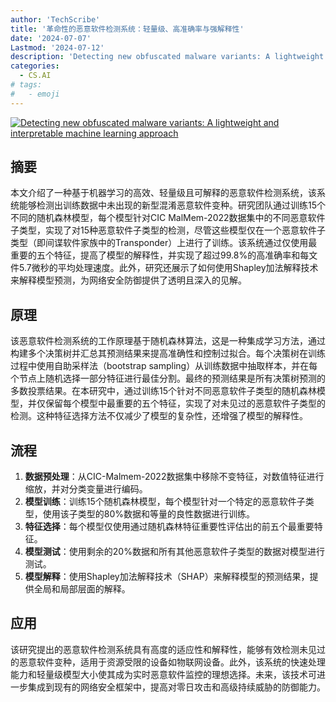 ```yaml
---
author: 'TechScribe'
title: '革命性的恶意软件检测系统：轻量级、高准确率与强解释性'
date: '2024-07-07'
Lastmod: '2024-07-12'
description: 'Detecting new obfuscated malware variants: A lightweight and interpretable machine learning approach'
categories:
  - CS.AI
# tags:
#   - emoji
---
```


[![Detecting new obfuscated malware variants: A lightweight and interpretable machine learning approach](https://arxiv-research-1301205113.cos.ap-guangzhou.myqcloud.com/images/2407.07918v1.pdf_0.jpg)](https://arxiv.org/abs/2407.07918v1)

## 摘要

本文介绍了一种基于机器学习的高效、轻量级且可解释的恶意软件检测系统，该系统能够检测出训练数据中未出现的新型混淆恶意软件变种。研究团队通过训练15个不同的随机森林模型，每个模型针对CIC MalMem-2022数据集中的不同恶意软件子类型，实现了对15种恶意软件子类型的检测，尽管这些模型仅在一个恶意软件子类型（即间谍软件家族中的Transponder）上进行了训练。该系统通过仅使用最重要的五个特征，提高了模型的解释性，并实现了超过99.8%的高准确率和每文件5.7微秒的平均处理速度。此外，研究还展示了如何使用Shapley加法解释技术来解释模型预测，为网络安全防御提供了透明且深入的见解。<!--more-->

## 原理

该恶意软件检测系统的工作原理基于随机森林算法，这是一种集成学习方法，通过构建多个决策树并汇总其预测结果来提高准确性和控制过拟合。每个决策树在训练过程中使用自助采样法（bootstrap sampling）从训练数据中抽取样本，并在每个节点上随机选择一部分特征进行最佳分割。最终的预测结果是所有决策树预测的多数投票结果。在本研究中，通过训练15个针对不同恶意软件子类型的随机森林模型，并仅保留每个模型中最重要的五个特征，实现了对未见过的恶意软件子类型的检测。这种特征选择方法不仅减少了模型的复杂性，还增强了模型的解释性。

## 流程

1. **数据预处理**：从CIC-Malmem-2022数据集中移除不变特征，对数值特征进行缩放，并对分类变量进行编码。
2. **模型训练**：训练15个随机森林模型，每个模型针对一个特定的恶意软件子类型，使用该子类型的80%数据和等量的良性数据进行训练。
3. **特征选择**：每个模型仅使用通过随机森林特征重要性评估出的前五个最重要特征。
4. **模型测试**：使用剩余的20%数据和所有其他恶意软件子类型的数据对模型进行测试。
5. **模型解释**：使用Shapley加法解释技术（SHAP）来解释模型的预测结果，提供全局和局部层面的解释。

## 应用

该研究提出的恶意软件检测系统具有高度的适应性和解释性，能够有效检测未见过的恶意软件变种，适用于资源受限的设备如物联网设备。此外，该系统的快速处理能力和轻量级模型大小使其成为实时恶意软件监控的理想选择。未来，该技术可进一步集成到现有的网络安全框架中，提高对零日攻击和高级持续威胁的防御能力。